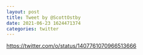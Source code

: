 ```yaml
--- 
layout: post 
title: Tweet by @ScottOstby 
date: 2021-06-23 1624471374 
categories: twitter 
--- 
```

https://twitter.com/o/status/1407761070966513666